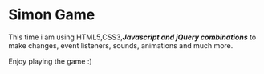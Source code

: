 # Simon Game
This time i am using HTML5,CSS3,***Javascript and jQuery combinations*** to make changes, event listeners, sounds, animations and much more.

Enjoy playing the game :)
